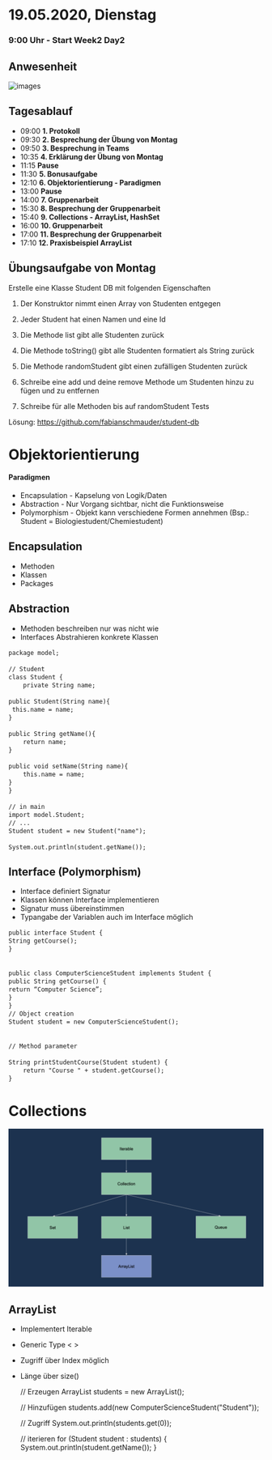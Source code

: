 # 19.05.2020, Dienstag

### 9:00 Uhr - Start Week2 Day2

## Anwesenheit

![images](images/Anwesenheit2020-05-19.png)

## Tagesablauf
- 09:00  **1. Protokoll** 
- 09:30  **2. Besprechung der Übung von Montag**
- 09:50  **3. Besprechung in Teams**
- 10:35  **4. Erklärung der Übung von Montag** 
- 11:15  **Pause** 
- 11:30  **5. Bonusaufgabe**
- 12:10  **6. Objektorientierung - Paradigmen** 
- 13:00  **Pause** 
- 14:00  **7. Gruppenarbeit**
- 15:30  **8. Besprechung der Gruppenarbeit**
- 15:40  **9. Collections - ArrayList, HashSet**
- 16:00  **10. Gruppenarbeit**
- 17:00  **11. Besprechung der Gruppenarbeit**
- 17:10  **12. Praxisbeispiel ArrayList**



## Übungsaufgabe von Montag
  Erstelle eine Klasse Student DB mit folgenden Eigenschaften  
   1. Der Konstruktor nimmt einen Array von Studenten entgegen  
    
   2. Jeder Student hat einen Namen und eine Id
    
   3. Die Methode list gibt alle Studenten zurück
    
   4. Die Methode toString() gibt alle Studenten formatiert als String zurück  
    
   5. Die Methode randomStudent gibt einen zufälligen Studenten zurück   
    
   6. Schreibe eine add und deine remove Methode um Studenten hinzu zu fügen und zu entfernen
    
   7. Schreibe für alle Methoden bis auf randomStudent Tests
    
  Lösung: https://github.com/fabianschmauder/student-db


# Objektorientierung

#### Paradigmen
   - Encapsulation - Kapselung von Logik/Daten
   - Abstraction - Nur Vorgang sichtbar, nicht die Funktionsweise
   - Polymorphism - Objekt kann verschiedene Formen annehmen (Bsp.: Student = Biologiestudent/Chemiestudent)
   

## Encapsulation
   - Methoden
   - Klassen
   - Packages
## Abstraction
   - Methoden beschreiben nur was nicht wie
   - Interfaces Abstrahieren konkrete Klassen
  
      
    package model;
    
    // Student
    class Student { 
    	private String name;
    
    public Student(String name){
     this.name = name;
    }
    
    public String getName(){
     	return name;
    }
    
    public void setName(String name){
     	this.name = name;
    }
    }
    
    // in main 
    import model.Student;
    // ...
    Student student = new Student("name");
    
    System.out.println(student.getName());
    
    
## Interface (Polymorphism)
   - Interface definiert Signatur
   - Klassen können Interface implementieren
   - Signatur muss übereinstimmen
   - Typangabe der Variablen auch im Interface möglich


    public interface Student {
    String getCourse();
    }
                  
                  
    public class ComputerScienceStudent implements Student {
    public String getCourse() {
    return “Computer Science”;
    }
    }
    // Object creation
    Student student = new ComputerScienceStudent();
    
    
    // Method parameter
    
    String printStudentCourse(Student student) {
     	return "Course " + student.getCourse();
    }


            
# Collections

![picture alt](images/CollectionsJava.png)

## ArrayList
   - Implementert Iterable
   - Generic Type < >
   - Zugriff über Index möglich
   - Länge über size()
   
   

       // Erzeugen
       ArrayList<Student> students = new ArrayList<Student>();
       
       // Hinzufügen
       students.add(new ComputerScienceStudent("Student"));
       
       // Zugriff
       System.out.println(students.get(0));
       
       // iterieren
       for (Student student : students) {
        	System.out.println(student.getName());
       }



